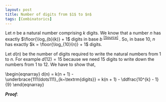 ```yaml
---
layout: post
title: Number of digits from $1$ to $n$
tags: [Combinatorics]
---
```


Let $n$ be a natural number comprising $k$ digits. We know that a number $n$ has exactly $\floor{\log_{b}(k)} + 1$ digits in base $b$ <sup> [[Source]](https://math.stackexchange.com/a/335063/529269) </sup>. So, in base $10$, $n$ has exactly $k = \floor{\log_{10}(n)} + 1$ digits. 

Let $d(n)$ be the number of digits required to write the natural numbers from $1$ to $n$. For example $d(12) = 15$ because we need $15$ digits to write down the numbers from $1$ to $12$. We have to show that,

\begin{eqnarray}
d(n) = k(n + 1) - \underbrace{111\ldots111}_{k~\textrm{digits}} = k(n + 1) - \ddfrac{10^{k} - 1}{9}
\end{eqnarray}

***Proof***: 